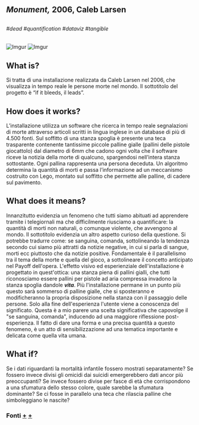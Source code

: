 ## _Monument,_ 2006, __Caleb Larsen__ <h2>
###### #dead #quantification #dataviz #tangible  

![Imgur](https://i.imgur.com/Kec5mPn.jpg)
![Imgur](https://i.imgur.com/KZKH25A.jpg)

## __What is?__

Si tratta di una installazione realizzata da Caleb Larsen nel 2006, che visualizza in tempo reale le persone morte nel mondo. Il sottotitolo del progetto è “if it bleeds, il leads”.

## __How does it works?__

L’installazione utilizza un software che ricerca in tempo reale segnalazioni di morte attraverso articoli scritti in lingua inglese in un database di più di 4.500 fonti. Sul soffitto di una stanza spoglia è presente una teca trasparente contenente tantissime piccole palline gialle (pallini delle pistole giocattolo) dal diametro di 6mm che cadono ogni volta che il software riceve la notizia della morte di qualcuno, spargendosi nell’intera stanza sottostante. Ogni pallina rappresenta una persona deceduta. Un algoritmo determina la quantità di morti e passa l’informazione ad un meccanismo costruito con Lego, montato sul soffitto che permette alle palline, di cadere sul pavimento. 

## __What does it means?__

Innanzitutto evidenzia un fenomeno che tutti siamo abituati ad apprendere tramite i telegiornali ma che difficilmente riusciamo a quantificare: la quantità di morti non naturali, o comunque violente, che avvengono al mondo. Il sottotitolo evidenzia un altro aspetto curioso della questione. Si potrebbe tradurre come: se sanguina, comanda, sottolineando la tendenza secondo cui siamo più attratti da notizie negative, in cui si parla di sangue, morti ecc piuttosto che da notizie positive. Fondamentale è il parallelismo tra il tema della morte e quella del gioco, a sottolineare il concetto anticipato nel Payoff dell'opera. L'effetto visivo ed esperienziale dell'installazione è progettato in quest'ottica: una stanza piena di pallini gialli, che tutti riconosciamo essere pallini per pistole ad aria compressa invadono la stanza spoglia dandole __*vita*__. Più l'installazione permane in un punto più questo sarà sommerso di palline gialle, che si sposteranno e modificheranno la propria disposizione nella stanza con il passaggio delle persone. Solo alla fine dell'esperienza l'utente viene a conoscenza del significato. Questa è a mio parere una scelta significativa che capovolge il "se sanguina, comanda", inducendo ad una maggiore riflessione post-esperienza.
Il fatto di dare una forma e una precisa quantità a questo fenomeno, è un atto di sensibilizzazione ad una tematica importante e delicata come quella vita umana.

## __What if?__

Se i dati riguardanti la mortalità infantile fossero mostrati separatamente?
Se fossero invece divisi gli omicidi dai suicidi emergerebbero dati ancor più preoccupanti?
Se invece fossero divise per fasce di età che corrispondono a una sfumatura dello stesso colore, quale sarebbe la sfumatura dominante?
Se ci fosse in parallelo una teca che rilascia palline che simboleggiano le nascite? 

### __Fonti__ [+](http://www.siusoon.net/dat/2008/10/08/inspiring-work-monument-if-it-bleeds-it-leads-2006-by-caleb-larsen/) [+](http://classic.rhizome.org/artbase/artwork/43859/)
